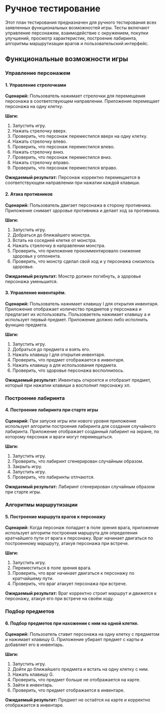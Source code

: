 # Ручное тестирование
Этот план тестирования предназначен для ручного тестирования всех заявленных функциональных возможностей игры. Тесты включают управление персонажем, взаимодействие с окружением, покупки улучшений, просмотр характеристик, построение лабиринта, алгоритмы маршрутизации врагов и пользовательский интерфейс.

## Функциональные возможности игры

### Управление персонажем

#### 1. Управление стрелочками

**Сценарий:** Пользователь нажимает стрелочки для перемещения персонажа в соответствующем направлении. Приложение перемещает персонажа на одну клетку.

**Шаги:**
1. Запустить игру.
2. Нажать стрелочку вверх.
3. Проверить, что персонаж переместился вверх на одну клетку.
4. Нажать стрелочку влево.
5. Проверить, что персонаж переместился влево.
6. Нажать стрелочку вниз.
7. Проверить, что персонаж переместился вниз.
8. Нажать стрелочку вправо.
9. Проверить, что персонаж переместился вправо.

**Ожидаемый результат:** Персонаж корректно перемещается в соответствующем направлении при нажатии каждой клавиши.

#### 2. Атака противников

**Сценарий:** Пользователь двигает персонажа в сторону противника. Приложение снимает здоровье противника и делает ход за противника.

**Шаги:**
1. Запустить игру.
2. Добраться до ближайшего монстра.
3. Встать на соседней клетке от монстра.
4. Нажать стрелочку в направлении монстра.
5. Проверить, что приложение прокомментировало снижение здоровья у оппонента.
6. Проверить, что монстр сделал свой ход и у персонажа снизилось здоровье.

**Ожидаемый результат:** Монстр должен погибнуть, а здоровье персонажа уменьшится.

#### 3. Управление инвентарём.

**Сценарий:** Пользователь нажимает клавишу I для открытия инвентаря. Приложение отображает количество предметов у персонажа и предлагает их использовать. Пользоваетель нажимает клавишу a и использует первый предмет. Приложение должно либо исполнить функцию предмета.

**Шаги:**
1. Запустить игру.
2. Добраться до предмета и взять его.
3. Нажать клавишу I для открытия инвентаря.
4. Проверить, что предмет отображается в инвентаря.
5. Нажать клавишу a для использования предмета.
6. Проверить, что здоровье персонажа восполнилось.

**Ожидаемый результат:** Инвентарь откроется и отобразит предмет, который при нажатии клавиши a восполнит персонажу хп.

### Построение лабиринта

#### 4. Построение лабиринта при старте игры

**Сценарий:** При запуске игры или нового уровня приложение использует алгоритм построения лабиринта для создания случайного лабиринта. Приложение отображает созданный лабиринт на экране, по которому персонаж и враги могут перемещаться.

**Шаги:**
1. Запустить игру.
2. Проверить, что лабиринт сгенерирован случайным образом.
3. Закрыть игру.
4. Запустить игру.
5. Проверить, что лабиринты отлчаются.

**Ожидаемый результат:** Лабиринт сгенерирован случайным образом при старте игры.

### Алгоритмы маршрутизации

#### 5. Построение маршрута врагов к персонажу

**Сценарий:** Когда персонаж попадает в поле зрения врага, приложение использует алгоритм построения маршрута для определения кратчайшего пути от врага к персонажу. Враг начинает двигаться по построенному маршруту, атакуя персонажа при встрече.

**Шаги:**
1. Запустить игру.
2. Переместиться в поле зрения врага.
3. Проверить, что враг начинает двигаться к персонажу по кратчайшему пути.
4. Проверить, что враг атакует персонажа при встрече.

**Ожидаемый результат:** Враг корректно строит маршрут и движется к персонажу, атакуя его при встрече на своём ходу.

### Подбор предметов

#### 6. Подбор предметов при нахожении с ним на одной клетке.

**Сценарий:** Пользоатель ставит персонажа на одну клетку с предметом и нажимает клавишу G. Приложение убирает предмет с карты и добавляет его в инвентарь.

**Шаги:**
1. Запустить игру.
2. Дойти до ближайшего предмета и встать на одну клетку с ним.
3. Нажать клавишу G.
4. Проверить, что предмет больше не отображается на карте.
5. Зайти в инвентарь.
6. Проверить, что предмет отображается в инвентаре.

**Ожидаемый результат:** Предмет не остаётся на карте и корректно отображается в инвентаре.
